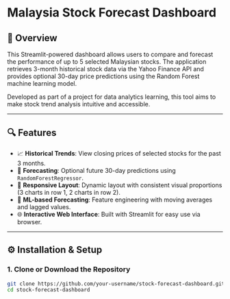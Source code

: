 # Malaysia Stock Forecast Dashboard

## 📌 Overview

This Streamlit-powered dashboard allows users to compare and forecast the performance of up to 5 selected Malaysian stocks. The application retrieves 3-month historical stock data via the Yahoo Finance API and provides optional 30-day price predictions using the Random Forest machine learning model.

Developed as part of a project for data analytics learning, this tool aims to make stock trend analysis intuitive and accessible.

---

## 🔍 Features

- 📈 **Historical Trends**: View closing prices of selected stocks for the past 3 months.
- 🔮 **Forecasting**: Optional future 30-day predictions using `RandomForestRegressor`.
- 🎨 **Responsive Layout**: Dynamic layout with consistent visual proportions (3 charts in row 1, 2 charts in row 2).
- 🧠 **ML-based Forecasting**: Feature engineering with moving averages and lagged values.
- 🌐 **Interactive Web Interface**: Built with Streamlit for easy use via browser.

---

## ⚙️ Installation & Setup

### 1. Clone or Download the Repository

```bash
git clone https://github.com/your-username/stock-forecast-dashboard.git
cd stock-forecast-dashboard
